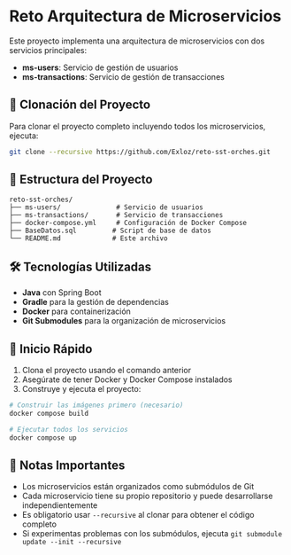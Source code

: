 # Reto Arquitectura de Microservicios

Este proyecto implementa una arquitectura de microservicios con dos servicios principales:
- **ms-users**: Servicio de gestión de usuarios
- **ms-transactions**: Servicio de gestión de transacciones

## 🚀 Clonación del Proyecto

Para clonar el proyecto completo incluyendo todos los microservicios, ejecuta:

```bash
git clone --recursive https://github.com/Exloz/reto-sst-orches.git
```

## 📁 Estructura del Proyecto

```
reto-sst-orches/
├── ms-users/              # Servicio de usuarios
├── ms-transactions/       # Servicio de transacciones
├── docker-compose.yml     # Configuración de Docker Compose
├── BaseDatos.sql         # Script de base de datos
└── README.md             # Este archivo
```

## 🛠️ Tecnologías Utilizadas

- **Java** con Spring Boot
- **Gradle** para la gestión de dependencias
- **Docker** para containerización
- **Git Submodules** para la organización de microservicios

## 🚦 Inicio Rápido

1. Clona el proyecto usando el comando anterior
2. Asegúrate de tener Docker y Docker Compose instalados
3. Construye y ejecuta el proyecto:

```bash
# Construir las imágenes primero (necesario)
docker compose build

# Ejecutar todos los servicios
docker compose up
```

## 📝 Notas Importantes

- Los microservicios están organizados como submódulos de Git
- Cada microservicio tiene su propio repositorio y puede desarrollarse independientemente
- Es obligatorio usar `--recursive` al clonar para obtener el código completo
- Si experimentas problemas con los submódulos, ejecuta `git submodule update --init --recursive`